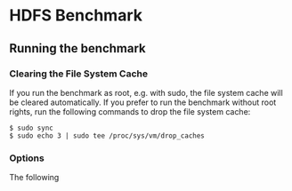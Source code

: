 # HDFS Benchmark

## Running the benchmark

### Clearing the File System Cache
If you run the benchmark as root, e.g. with sudo, the file system cache will be cleared automatically. If you prefer to run the benchmark without root rights, run the following commands to drop the file system cache:  

`$ sudo sync`  
`$ sudo echo 3 | sudo tee /proc/sys/vm/drop_caches`

### Options

The following 

